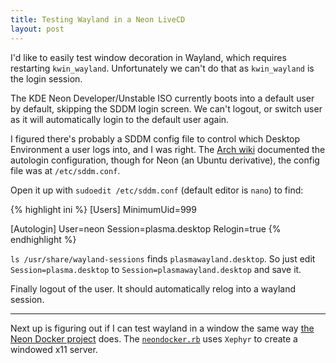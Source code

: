 ```yaml
---
title: Testing Wayland in a Neon LiveCD
layout: post
---
```


I'd like to easily test window decoration in Wayland, which requires restarting `kwin_wayland`. Unfortunately we can't do that as `kwin_wayland` is the login session.

The KDE Neon Developer/Unstable ISO currently boots into a default user by default, skipping the SDDM login screen. We can't logout, or switch user as it will automatically login to the default user again.

I figured there's probably a SDDM config file to control which Desktop Environment a user logs into, and I was right. The [Arch wiki](https://wiki.archlinux.org/index.php/SDDM#Autologin) documented the autologin configuration, though for Neon (an Ubuntu derivative), the config file was at `/etc/sddm.conf`.

Open it up with `sudoedit /etc/sddm.conf` (default editor is `nano`) to find:

{% highlight ini %}
[Users]
MinimumUid=999

[Autologin]
User=neon
Session=plasma.desktop
Relogin=true
{% endhighlight %}

`ls /usr/share/wayland-sessions` finds `plasmawayland.desktop`. So just edit `Session=plasma.desktop` to `Session=plasmawayland.desktop` and save it.

Finally logout of the user. It should automatically relog into a wayland session.

-----

Next up is figuring out if I can test wayland in a window the same way [the Neon Docker project](https://community.kde.org/Neon/Docker) does. The [`neondocker.rb`](https://invent.kde.org/packaging/docker-neon/-/raw/master/neondocker/neondocker.rb) uses `Xephyr` to create a windowed x11 server.
